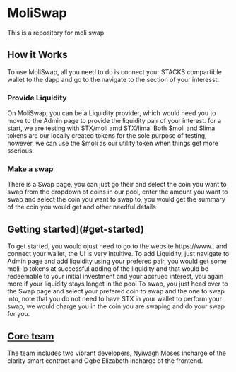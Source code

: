# MoliSwap
This is a repository for moli swap
## How it Works
To use MoliSwap, all you need to do is connect your STACKS compartible wallet to the dapp and go to the navigate to the section of your interesst.
### Provide Liquidity
On MoliSwap, you can be a Liquidity provider, which would need you to move to the Admin page to provide the liquidity pair of your interest.
for a start, we are testing with STX/moli amd STX/lima. Both $moli and $lima tokens are our locally created tokens for the sole purpose of testing, however,
we can use the $moli as our utility token when things get more sserious.
### Make a swap
There is a Swap page, you can just go their and select the coin you want to swap from the dropdown of coins in our pool, enter the amount you want to swap and select the coin you 
want to swap to, you would get the summary of the coin you would get and other needful details


## Getting started](#get-started)
To get started, you would ojust need to go to the website https://www.. and connect your wallet, the UI is very intuitive.
To add Liquidity, just navigate to Admin page and add liquidity using your prefered pair, you would get some moli-lp tokens at successful adding of 
the liquidity and that would be redeemable to your initial investment and your accrued interest, you again more if your liquidity stays longet in the 
pool
To swap, you just head over to the Swap page and select your prefered coin to swap and the one to swap into, note that you do not need to have 
STX in your wallet to perform your swap, we would charge you in the coin you are swaping and do your swap for you.

## [Core team](#core-team)
The team includes two vibrant developers, Nyiwagh Moses incharge of the clarity smart contract and Ogbe Elizabeth incharge of the frontend.

